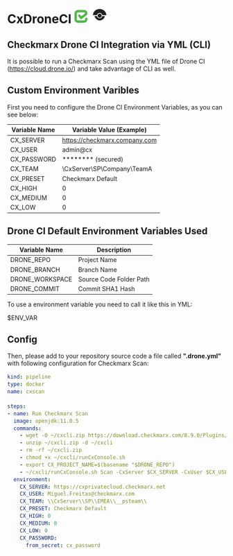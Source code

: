 # CxDroneCI ![Checkmarx](images/checkmarx.png) <img src="images/droneci.png" alt="Drone CI" width="40" height="40">

## Checkmarx Drone CI Integration via YML (CLI)

It is possible to run a Checkmarx Scan using the YML file of Drone CI (https://cloud.drone.io/) and take advantage of CLI as well.

## Custom Environment Varibles

First you need to configure the Drone CI Environment Variables, as you can see below:

| Variable Name  | Variable Value (Example) |
| ------------- | ------------- |
| CX_SERVER | https://checkmarx.company.com  |
| CX_USER | admin@cx  |
| CX_PASSWORD | ******** (secured)  |
| CX_TEAM | \CxServer\SP\Company\TeamA  |
| CX_PRESET | Checkmarx Default  |
| CX_HIGH | 0 |
| CX_MEDIUM | 0 |
| CX_LOW | 0 |

## Drone CI Default Environment Variables Used

| Variable Name  | Description |
| ------------- | ------------- |
| DRONE_REPO | Project Name  |
| DRONE_BRANCH | Branch Name |
| DRONE_WORKSPACE | Source Code Folder Path |
| DRONE_COMMIT | Commit SHA1 Hash  |

To use a environment variable you need to call it like this in YML:

$ENV_VAR

## Config

Then, please add to your repository source code a file called **".drone.yml"** with following configuration for Checkmarx Scan:

```yml
kind: pipeline
type: docker
name: cxscan

steps:
- name: Run Checkmarx Scan
  image: openjdk:11.0.5
  commands:
    - wget -O ~/cxcli.zip https://download.checkmarx.com/8.9.0/Plugins/CxConsolePlugin-8.90.0.zip 
    - unzip ~/cxcli.zip -d ~/cxcli 
    - rm -rf ~/cxcli.zip 
    - chmod +x ~/cxcli/runCxConsole.sh
    - export CX_PROJECT_NAME=$(basename "$DRONE_REPO")
    - ~/cxcli/runCxConsole.sh Scan -CxServer $CX_SERVER -CxUser $CX_USER -CxPassword $CX_PASSWORD -ProjectName "$CX_TEAM$CX_PROJECT_NAME-$DRONE_BRANCH" -preset "$CX_PRESET" -LocationType folder -LocationPath $DRONE_WORKSPACE -SASTHigh $CX_HIGH -SASTMedium $CX_MEDIUM -SASTLow $CX_LOW -ReportXML results-$CX_PROJECT_NAME-$DRONE_BRANCH.xml -ReportPDF results-$CX_PROJECT_NAME-$DRONE_BRANCH.pdf -Comment "git $DRONE_BRANCH@$DRONE_COMMIT" -verbose
  environment:
    CX_SERVER: https://cxprivatecloud.checkmarx.net
    CX_USER: Miguel.Freitas@checkmarx.com
    CX_TEAM: \\CxServer\\SP\\EMEA\\__psteam\\
    CX_PRESET: Checkmarx Default
    CX_HIGH: 0
    CX_MEDIUM: 0
    CX_LOW: 0
    CX_PASSWORD:
      from_secret: cx_password
```
